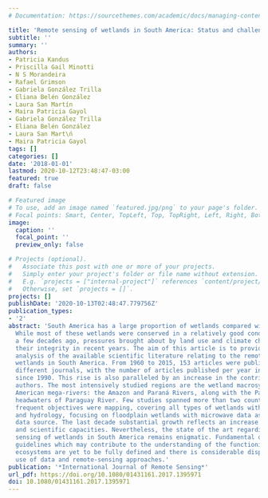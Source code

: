 ```yaml
---
# Documentation: https://sourcethemes.com/academic/docs/managing-content/

title: 'Remote sensing of wetlands in South America: Status and challenges'
subtitle: ''
summary: ''
authors:
- Patricia Kandus
- Priscilla Gail Minotti
- N S Morandeira
- Rafael Grimson
- Gabriela González Trilla
- Eliana Belén González
- Laura San Martín
- Maira Patricia Gayol
- Gabriela González Trilla
- Eliana Belén González
- Laura San Mart\ń
- Maira Patricia Gayol
tags: []
categories: []
date: '2018-01-01'
lastmod: 2020-10-12T23:48:47-03:00
featured: true
draft: false

# Featured image
# To use, add an image named `featured.jpg/png` to your page's folder.
# Focal points: Smart, Center, TopLeft, Top, TopRight, Left, Right, BottomLeft, Bottom, BottomRight.
image:
  caption: ''
  focal_point: ''
  preview_only: false

# Projects (optional).
#   Associate this post with one or more of your projects.
#   Simply enter your project's folder or file name without extension.
#   E.g. `projects = ["internal-project"]` references `content/project/deep-learning/index.md`.
#   Otherwise, set `projects = []`.
projects: []
publishDate: '2020-10-13T02:48:47.779756Z'
publication_types:
- '2'
abstract: 'South America has a large proportion of wetlands compared with other continents.
  While most of these wetlands were conserved in a relatively good condition until
  a few decades ago, pressures brought about by land use and climate change have threaten
  their integrity in recent years. The aim of this article is to provide a bibliometric
  analysis of the available scientific literature relating to the remote sensing of
  wetlands in South America. From 1960 to 2015, 153 articles were published in 63
  different journals, with the number of articles published per year increasing progressively
  since 1990. This rise is also paralleled by an increase in the contribution of local
  authors. The most intensively studied regions are the wetland macrosystems of South
  American mega-rivers: the Amazon and Paraná Rivers, along with the Pantanal at the
  headwaters of Paraguay River. Few studies spanned more than two countries. The most
  frequent objectives were mapping, covering all types of wetlands with optical data,
  and hydrology, focusing on floodplain wetlands with microwave data as the preferred
  data source. The last decade substantial growth reflects an increase in technological
  and scientific capacities. Nevertheless, the state of the art regarding the remote
  sensing of wetlands in South America remains enigmatic. Fundamental questions and
  guidelines which may contribute to the understanding of the functioning of these
  ecosystems are yet to be fully defined and there is considerable dispersion in the
  use of data and remote-sensing approaches.'
publication: '*International Journal of Remote Sensing*'
url_pdf: https://doi.org/10.1080/01431161.2017.1395971
doi: 10.1080/01431161.2017.1395971
---
```

